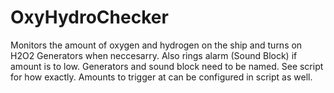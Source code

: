 # OxyHydroChecker
Monitors the amount of oxygen and hydrogen on the ship and turns on H2O2 Generators when neccesarry.
Also rings alarm (Sound Block) if amount is to low.
Generators and sound block need to be named. See script for how exactly.
Amounts to trigger at can be configured in script as well.